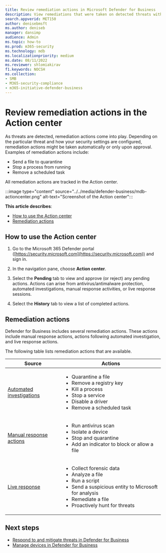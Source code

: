 ```yaml
---
title: Review remediation actions in Microsoft Defender for Business
description: View remediations that were taken on detected threats with Defender for Business. You can view actions in the Action center in the Microsoft 365 Defender portal.
search.appverid: MET150
author: denisebmsft
ms.author: deniseb
manager: dansimp 
audience: Admin
ms.topic: how-to
ms.prod: m365-security
ms.technology: mdb
ms.localizationpriority: medium
ms.date: 08/11/2022
ms.reviewer: shlomiakirav
f1.keywords: NOCSH 
ms.collection: 
- SMB
- M365-security-compliance
- m365-initiative-defender-business
---
```


# Review remediation actions in the Action center

As threats are detected, remediation actions come into play. Depending on the particular threat and how your security settings are configured, remediation actions might be taken automatically or only upon approval. Examples of remediation actions include: 
- Send a file to quarantine
- Stop a process from running
- Remove a scheduled task

All remediation actions are tracked in the Action center.

:::image type="content" source="../../media/defender-business/mdb-actioncenter.png" alt-text="Screenshot of the Action center":::

**This article describes**:

- [How to use the Action center](#how-to-use-the-action-center)
- [Remediation actions](#remediation-actions)


## How to use the Action center

1. Go to the Microsoft 365 Defender portal ([https://security.microsoft.com](https://security.microsoft.com)) and sign in.

2. In the navigation pane, choose **Action center**.

3. Select the **Pending** tab to view and approve (or reject) any pending actions. Actions can arise from antivirus/antimalware protection, automated investigations, manual response activities, or live response sessions.

4. Select the **History** tab to view a list of completed actions.

## Remediation actions

Defender for Business includes several remediation actions. These actions include manual response actions, actions following automated investigation, and live response actions.

The following table lists remediation actions that are available.

| Source  | Actions  |
|---------|---------|
| [Automated investigations](../defender-endpoint/automated-investigations.md)      |<ul><li>Quarantine a file</li><li>Remove a registry key</li><li>Kill a process</li><li>Stop a service</li><li>Disable a driver</li><li>Remove a scheduled task </li></ul> |
| [Manual response actions](../defender-endpoint/respond-machine-alerts.md)   |<ul><li>Run antivirus scan</li><li>Isolate a device</li><li>Stop and quarantine</li><li>Add an indicator to block or allow a file</li></ul> |
| [Live response](../defender-endpoint/live-response.md)   |<ul><li>Collect forensic data</li><li>Analyze a file</li><li>Run a script</li><li>Send a suspicious entity to Microsoft for analysis</li><li>Remediate a file </li><li>Proactively hunt for threats</li></ul>|

## Next steps

- [Respond to and mitigate threats in Defender for Business](mdb-respond-mitigate-threats.md)
- [Manage devices in Defender for Business](mdb-manage-devices.md)
